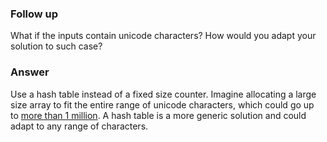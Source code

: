 ### Follow up

What if the inputs contain unicode characters? How would you adapt your solution to such case?

### **Answer**

Use a hash table instead of a fixed size counter. Imagine allocating a large size array to fit the entire range of unicode characters, which could go up to [more than 1 million](http://stackoverflow.com/a/5928054/490463). A hash table is a more generic solution and could adapt to any range of characters.


